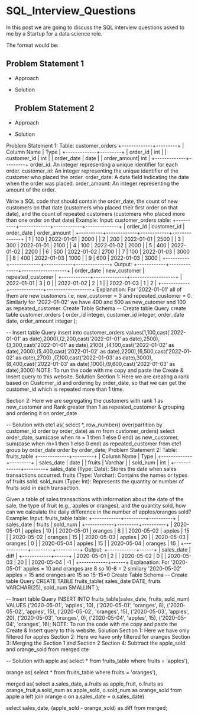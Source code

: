 # SQL_Interview_Questions
In this post we are going to discuss the SQL interview questions asked to me by a Startup for a data science role.

The format would be:
## Problem Statement 1
- Approach
- Solution

  ## Problem Statement 2
- Approach
- Solution


Problem Statement 1:
Table: customer_orders
+-------------+---------+
| Column Name | Type    |
+-------------+---------+
| order_id    | int     |
| customer_id | int     |
| order_date  | date    |
| order_amount| int     |
+-------------+---------+
order_id: An integer representing a unique identifier for each order.
customer_id: An integer representing the unique identifier of the customer who placed the order.
order_date: A date field indicating the date when the order was placed.
order_amount: An integer representing the amount of the order.

Write a SQL code that should contain the order_date, the count of new customers on that date (customers who placed their first order on that date), and the count of repeated customers (customers who placed more than one order on that date)
Example:
Input: 
customer_orders table:
+----------+-------------+------------+--------------+
| order_id | customer_id | order_date | order_amount |
+----------+-------------+------------+--------------+
|        1 |         100 | 2022-01-01 |         2000 |
|        2 |         200 | 2022-01-01 |         2500 |
|        3 |         300 | 2022-01-01 |         2100 |
|        4 |         100 | 2022-01-02 |         2000 |
|        5 |         400 | 2022-01-02 |         2200 |
|        6 |         500 | 2022-01-02 |         2700 |
|        7 |         100 | 2022-01-03 |         3000 |
|        8 |         400 | 2022-01-03 |         1000 |
|        9 |         600 | 2022-01-03 |         3000 |
+----------+-------------+------------+--------------+
Output: 
+------------+--------------+-------------------+
| order_date | new_customer | repeated_customer |
+------------+--------------+-------------------+
| 2022-01-01 |            3 |                 0 |
| 2022-01-02 |            2 |                 1 |
| 2022-01-03 |            1 |                 2 |
+------------+--------------+-------------------+
Explanation: 
For '2022-01-01' all of them are new customers i.e, new_customer = 3 and repeated_customer = 0.
Similarly for '2022-01-02' we have 400 and 500 as new_cutomer and 100 as repeated_customer.
Create Table Schema
-- Create table Query
create table customer_orders (
order_id integer,
customer_id integer,
order_date date,
order_amount integer
);

-- Insert table Query
insert into customer_orders values(1,100,cast('2022-01-01' as date),2000),(2,200,cast('2022-01-01' as date),2500),(3,300,cast('2022-01-01' as date),2100)
,(4,100,cast('2022-01-02' as date),2000),(5,400,cast('2022-01-02' as date),2200),(6,500,cast('2022-01-02' as date),2700)
,(7,100,cast('2022-01-03' as date),3000),(8,400,cast('2022-01-03' as date),1000),(9,600,cast('2022-01-03' as date),3000)
NOTE: To run the code with me copy and paste the Create & Insert query to this website.
Solution
Section 1: Here we are creating a rank based on Customer_id and ordering by order_date, so that we can get the customer_id which is repeated more than 1 time.

Section 2: Here we are segregating the customers with rank 1 as new_customer and Rank greater than 1 as repeated_customer & grouping and ordering it on order_date

-- Solution
with cte1 as(
select *, 
row_number() over(partition by customer_id order by order_date) as rn
from customer_orders)
select order_date,
sum(case when rn = 1 then 1 else 0 end) as new_customer,
sum(case when rn>1 then 1 else 0 end) as repeated_customer
from cte1
group by order_date
order by order_date;
Problem Statement 2:
Table: fruits_table
+-------------+---------+
| Column Name | Type    |
+-------------+---------+
| sales_date  | date    |
| fruits      | Varchar |
| sold_num    | int     |
+-------------+---------+
sales_date (Type: Date): Stores the date when sales transactions occurred.
fruits (Type: Varchar): Contains the names or types of fruits sold.
sold_num (Type: Int): Represents the quantity or number of fruits sold in each transaction.

Given a table of sales transactions with information about the date of the sale, the type of fruit (e.g., apples or oranges), and the quantity sold, how can we calculate the daily difference in the number of apples/oranges sold?
Example:
Input: 
fruits_table table:
+------------+---------+----------+
| sales_date | fruits  | sold_num |
+------------+---------+----------+
| 2020-05-01 | apples  |       10 |
| 2020-05-01 | oranges |        8 |
| 2020-05-02 | apples  |       15 |
| 2020-05-02 | oranges |       15 |
| 2020-05-03 | apples  |       20 |
| 2020-05-03 | oranges |        0 |
| 2020-05-04 | apples  |       15 |
| 2020-05-04 | oranges |       16 |
+------------+---------+----------+
Output: 
+------------+------+
| sales_date | diff |
+------------+------+
| 2020-05-01 |    2 |
| 2020-05-02 |    0 |
| 2020-05-03 |   20 |
| 2020-05-04 |   -1 |
+------------+------+
Explanation: 
For '2020-05-01' apples = 10 and oranges are 8 so 10-8 = 2
similary '2020-05-02' apples = 15 and oranges are 15 so 15-15=0
Create Table Schema
-- Create table Query
CREATE TABLE fruits_table(
sales_date DATE,
fruits VARCHAR(25),
sold_num SMALLINT
);

-- Insert table Query
INSERT INTO fruits_table(sales_date, fruits, sold_num) VALUES
('2020-05-01', 'apples', 10),
('2020-05-01', 'oranges', 8),
('2020-05-02', 'apples', 15),
('2020-05-02', 'oranges', 15),
('2020-05-03', 'apples', 20),
('2020-05-03', 'oranges', 0),
('2020-05-04', 'apples', 15),
('2020-05-04', 'oranges', 16);
NOTE: To run the code with me copy and paste the Create & Insert query to this website.
Solution
Section 1: Here we have only filtered for apples
Section 2: Here we have only filtered for oranges
Section 3: Merging the Section 1 and Section 2
Section 4: Subtract the apple_sold and orange_sold from merged cte

-- Solution
with apple as(
select * from fruits_table where fruits = 'apples'),

orange as(
select * from fruits_table where fruits = 'oranges'),

merged as(
select a.sales_date, a.fruits as apple_fruit, o.fruits as orange_fruit,a.sold_num as apple_sold,
o.sold_num as orange_sold from apple a left join orange o on a.sales_date = o.sales_date)

select sales_date, (apple_sold - orange_sold) as diff
from merged;
